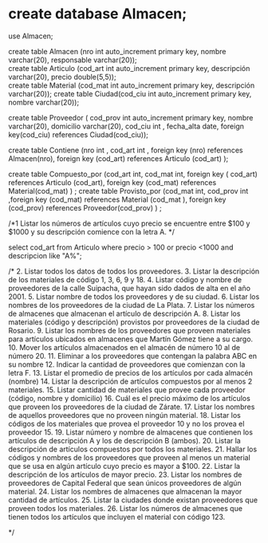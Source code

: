 # create database Almacen;
use Almacen;

create table Almacen (nro int auto_increment primary key, nombre varchar(20), responsable varchar(20)); 			
create table Articulo (cod_art int auto_increment primary key, descripción varchar(20), precio double(5,5)); 		
create table Material (cod_mat int auto_increment primary key, descripción varchar(20));
 create table Ciudad(cod_ciu int auto_increment primary key, nombre varchar(20));

create table Proveedor (
cod_prov int auto_increment primary key, nombre varchar(20), domicilio varchar(20), cod_ciu int , fecha_alta date,
foreign key(cod_ciu) references  Ciudad(cod_ciu));
	

create table Contiene (nro int , cod_art int ,
foreign key (nro) references Almacen(nro),
foreign key (cod_art) references Articulo (cod_art) 
); 			

create table Compuesto_por (cod_art int, cod_mat int,
foreign key ( cod_art) references Articulo (cod_art),
foreign key (cod_mat) references Material(cod_mat)
)
;
create table Provisto_por (cod_mat int, cod_prov int 
,foreign key (cod_mat) references Material (cod_mat ),
foreign key (cod_prov) references Proveedor(cod_prov)
 ) ;
 
 /*1 Listar los números de artículos cuyo precio se encuentre entre $100 y $1000 y su descripción comience con la letra A. */

select cod_art
from Articulo 
where precio > 100 or precio <1000  and
descripcion like "A%";

 
 /*
2.	Listar todos los datos de todos los proveedores.
3.	Listar la descripción de los materiales de código 1, 3, 6, 9 y 18.
4.	Listar código y nombre de proveedores de la calle Suipacha, que hayan sido dados de alta en el año 2001.
5.	Listar nombre de todos los proveedores y de su ciudad.
6.	Listar los nombres de los proveedores de la ciudad de La Plata.
7.	Listar los números de almacenes que almacenan el artículo de descripción A.
8.	Listar los materiales (código y descripción) provistos por proveedores de la ciudad de Rosario.
9.	Listar los nombres de los proveedores que proveen materiales para artículos ubicados en almacenes que Martín Gómez tiene a su cargo.
10.	Mover los artículos almacenados en el almacén de número 10 al de número 20.
11.	Eliminar a los proveedores que contengan la palabra ABC en su nombre
12.	Indicar la cantidad de proveedores que comienzan con la letra F.
13.	Listar el promedio de precios de los artículos por cada almacén (nombre)
14.	Listar la descripción de artículos compuestos por al menos 2 materiales.
15.	Listar cantidad de materiales que provee cada proveedor (código, nombre y domicilio)
16.	Cuál es el precio máximo de los artículos que proveen los proveedores de la ciudad de Zárate.
17.	Listar los nombres de aquellos proveedores que no proveen ningún material.
18.	Listar los códigos de los materiales que provea el proveedor 10 y no los provea el proveedor 15.
19.	Listar número y nombre de almacenes que contienen los artículos de descripción A y los de descripción B (ambos).
20.	Listar la descripción de artículos compuestos por todos los materiales.
21.	Hallar los códigos y nombres de los proveedores que proveen al menos un material que se usa en algún artículo cuyo precio es mayor a $100.
22.	Listar la descripción de los artículos de mayor precio.
23.	Listar los nombres de proveedores de Capital Federal que sean únicos proveedores de algún material.
24.	Listar los nombres de almacenes que almacenan la mayor cantidad de artículos.
25.	Listar la ciudades donde existan proveedores que proveen todos los materiales.
26.	Listar los números de almacenes que tienen todos los artículos que incluyen el material con código 123.


*/
 
 
